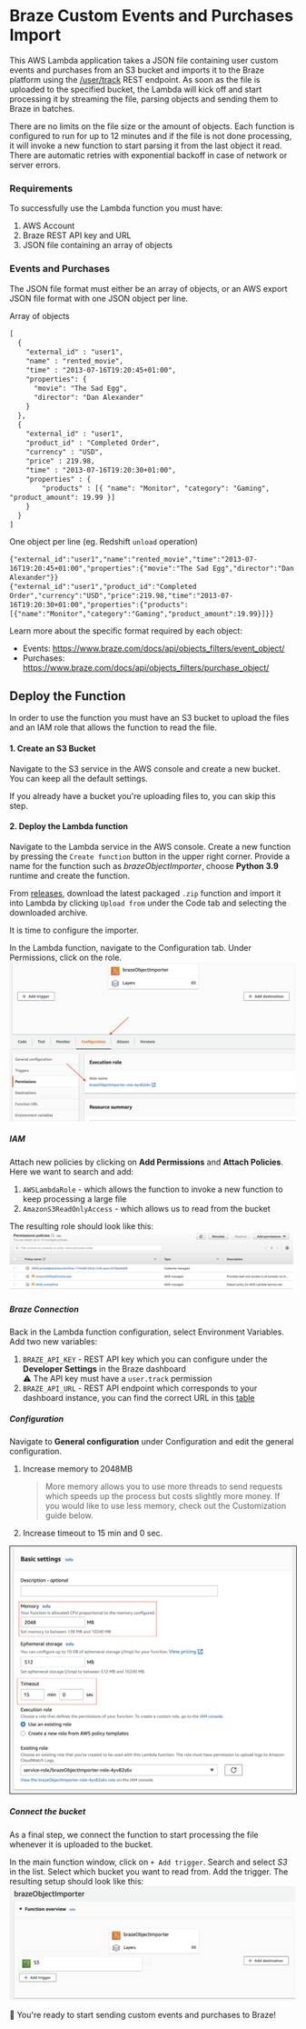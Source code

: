 # Braze Custom Events and Purchases Import

This AWS Lambda application takes a JSON file containing user custom events and purchases from an S3 bucket and imports it to the Braze platform using the [/user/track](https://www.braze.com/docs/api/endpoints/user_data/post_user_track/) REST endpoint. As soon as the file is uploaded to the specified bucket, the Lambda will kick off and start processing it by streaming the file, parsing objects and sending them to Braze in batches.

There are no limits on the file size or the amount of objects. Each function is configured to run for up to 12 minutes and if the file is not done processing, it will invoke a new function to start parsing it from the last object it read. There are automatic retries with exponential backoff in case of network or server errors.

### Requirements

To successfully use the Lambda function you must have:

1. AWS Account
2. Braze REST API key and URL
3. JSON file containing an array of objects

### Events and Purchases

The JSON file format must either be an array of objects, or an AWS export JSON file format with one JSON object per line.

Array of objects

    [
      {
        "external_id" : "user1",
        "name" : "rented_movie",
        "time" : "2013-07-16T19:20:45+01:00",
        "properties": {
          "movie": "The Sad Egg",
          "director": "Dan Alexander"
        }
      },
      {
        "external_id" : "user1",
        "product_id" : "Completed Order",
        "currency" : "USD",
        "price" : 219.98,
        "time" : "2013-07-16T19:20:30+01:00",
        "properties" : {
            "products" : [{ "name": "Monitor", "category": "Gaming", "product_amount": 19.99 }]
        }
      }
    ]


One object per line (eg. Redshift `unload` operation)

    {"external_id":"user1","name":"rented_movie","time":"2013-07-16T19:20:45+01:00","properties":{"movie":"The Sad Egg","director":"Dan Alexander"}}
    {"external_id":"user1","product_id":"Completed Order","currency":"USD","price":219.98,"time":"2013-07-16T19:20:30+01:00","properties":{"products":[{"name":"Monitor","category":"Gaming","product_amount":19.99}]}}

Learn more about the specific format required by each object:

- Events: https://www.braze.com/docs/api/objects_filters/event_object/
- Purchases: https://www.braze.com/docs/api/objects_filters/purchase_object/

## Deploy the Function

In order to use the function you must have an S3 bucket to upload the files and an IAM role that allows the function to read the file.

#### 1. Create an S3 Bucket

Navigate to the S3 service in the AWS console and create a new bucket. You can keep all the default settings.

If you already have a bucket you're uploading files to, you can skip this step.

#### 2. Deploy the Lambda function

Navigate to the Lambda service in the AWS console. Create a new function by pressing the `Create function` button in the upper right corner. Provide a name for the function such as _brazeObjectImporter_, choose **Python 3.9** runtime and create the function.

From [releases](https://github.com/braze-inc/growth-shares-lambda-events-purchases-import/releases), download the latest packaged `.zip` function and import it into Lambda by clicking `Upload from` under the Code tab and selecting the downloaded archive.

It is time to configure the importer.

In the Lambda function, navigate to the Configuration tab. Under Permissions, click on the role.
<kbd><img src="./images/role.png"></kbd>

##### IAM

Attach new policies by clicking on **Add Permissions** and **Attach Policies**. Here we want to search and add:

1. `AWSLambdaRole` - which allows the function to invoke a new function to keep processing a large file
2. `AmazonS3ReadOnlyAccess` - which allows us to read from the bucket

The resulting role should look like this:
<kbd><img src="./images/iam.png"></kbd>

##### Braze Connection

Back in the Lambda function configuration, select Environment Variables. Add two new variables:

1. `BRAZE_API_KEY` - REST API key which you can configure under the **Developer Settings** in the Braze dashboard  
   :warning: The API key must have a `user.track` permission
2. `BRAZE_API_URL` - REST API endpoint which corresponds to your dashboard instance, you can find the correct URL in this [table](https://www.braze.com/docs/api/basics/#api-definitions)

##### Configuration

Navigate to **General configuration** under Configuration and edit the general configuration.

1. Increase memory to 2048MB
   > More memory allows you to use more threads to send requests which speeds up the process but costs slightly more money. If you would like to use less memory, check out the Customization guide below.
2. Increase timeout to 15 min and 0 sec.

<kbd><img src="./images/configuration.png" style="border: 1px solid"></kbd>

##### Connect the bucket

As a final step, we connect the function to start processing the file whenever it is uploaded to the bucket.

In the main function window, click on `+ Add trigger`. Search and select _S3_ in the list. Select which bucket you want to read from. Add the trigger. The resulting setup should look like this:
<kbd><img src="./images/trigger.png"></kbd>

:tada: You're ready to start sending custom events and purchases to Braze!
